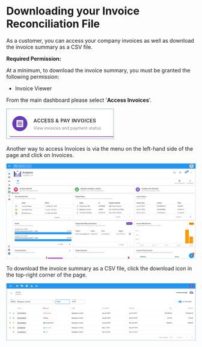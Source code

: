 # Downloading your Invoice Reconciliation File

As a customer, you can access your company invoices as well as download the invoice summary as a CSV file.

**Required Permission:**

At a minimum, to download the invoice summary, you must be granted the following permission:

* Invoice Viewer

From the main dashboard please select '**Access Invoices**'.

![](../.gitbook/assets/new-access-invoices%20%281%29.png)

Another way to access Invoices is via the menu on the left-hand side of the page and click on Invoices.

![](../.gitbook/assets/invoice-icon-1-.png)



To download the invoice summary as a CSV file, click the download icon in the top-right corner of the page.

![](../.gitbook/assets/download-csm-summary.png)






